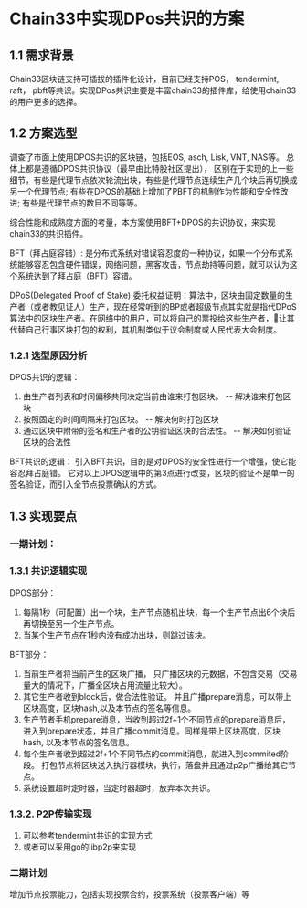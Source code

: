 # Chain33中实现DPos共识的方案

## 1.1 需求背景
Chain33区块链支持可插拔的插件化设计，目前已经支持POS， tendermint, raft， pbft等共识。实现DPos共识主要是丰富chain33的插件库，给使用chain33的用户更多的选择。

## 1.2 方案选型
调查了市面上使用DPOS共识的区块链，包括EOS, asch, Lisk, VNT, NAS等。 总体上都是遵循DPOS共识协议（最早由比特股社区提出），
区别在于实现的上一些细节，有些是代理节点依次轮流出块，有些是代理节点连续生产几个块后再切换成另一个代理节点; 有些在DPOS的基础上增加了PBFT的机制作为性能和安全性改进; 有些是代理节点的数目不同等等。

综合性能和成熟度方面的考量，本方案使用BFT+DPOS的共识协议，来实现chain33的共识插件。

BFT（拜占庭容错）: 是分布式系统对错误容忍度的一种协议，如果一个分布式系统能够容忍包含硬件错误，网络问题，黑客攻击，节点劫持等问题，就可以认为这个系统达到了拜占庭（BFT）容错。 

DPoS(Delegated Proof of Stake) 委托权益证明：算法中，区块由固定数量的生产者（或者教见证人）生产，现在经常听到的BP或者超级节点其实就是指代DPoS算法中的区块生产者。在网络中的用户，可以将自己的票投给这些生产者，让其代替自己行事区块打包的权利，其机制类似于议会制度或人民代表大会制度。

### 1.2.1 选型原因分析 

DPOS共识的逻辑：
1. 由生产者列表和时间偏移共同决定当前由谁来打包区块。  -- 解决谁来打包区块
2. 按照固定的时间间隔来打包区块。   -- 解决何时打包区块
3. 通过区块中附带的签名和生产者的公钥验证区块的合法性。  -- 解决如何验证区块的合法性

BFT共识的逻辑：
引入BFT共识，目的是对DPOS的安全性进行一个增强，使它能容忍拜占庭错。 它对以上DPOS逻辑中的第3点进行改变，区块的验证不是单一的签名验证，而引入全节点投票确认的方式。

## 1.3 实现要点

### 一期计划：

### 1.3.1 共识逻辑实现

DPOS部分：
1. 每隔1秒（可配置）出一个块，生产节点随机出块，每一个生产节点出6个块后再切换至另一个生产节点。
2. 当某个生产节点在1秒内没有成功出块，则跳过该块。

BFT部分：
1. 当前生产者将当前产生的区块广播， 只广播区块的元数据，不包含交易（交易量大的情况下，广播全区块占用流量比较大）。
2. 其它生产者收到block后，做合法性验证。 并且广播prepare消息，可以带上区块高度，区块hash,以及本节点的签名等信息。
3. 生产节者手机prepare消息，当收到超过2f+1个不同节点的prepare消息后，进入到prepare状态，并且广播commit消息。同样是带上区块高度，区块hash, 以及本节点的签名信息。
4. 每个生产者收到超过2f+1个不同节点的commit消息，就进入到commited阶段。 打包节点将区块送入执行器模块，执行，落盘并且通过p2p广播给其它节点。
5. 系统设置超时定时器，当定时器超时，放弃本次共识。

### 1.3.2. P2P传输实现
1.  可以参考tendermint共识的实现方式
2.  或者可以采用go的libp2p来实现

### 二期计划
增加节点投票能力，包括实现投票合约，投票系统（投票客户端）等
